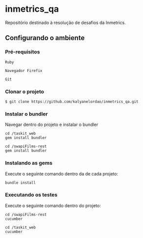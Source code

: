 # inmetrics_qa
Repositório destinado à resolução de desafios da Inmetrics.


## Configurando o ambiente ##


###  Pré-requisitos ### 
```
Ruby 

Navegador Firefix

Git
```

### Clonar o projeto ###
```shell
$ git clone https://github.com/kalyanelordao/inmetrics_qa.git
```

### Instalar o bundler ###
Navegar dentro do projeto e instalar o bundler
```shell
cd /taskit_web
gem install bundler
```

```shell
cd /swapiFilms-rest
gem install bundler
```


### Instalando as gems ###
Execute o seguinte comando dentro da de cada projeto:
```shell
bundle install
```


### Executando os testes ###
Execute o seguinte comando dentro do projeto:
```shell
cd /swapiFilms-rest
cucumber 
```

```shell
cd /taskit_web
cucumber 
```
